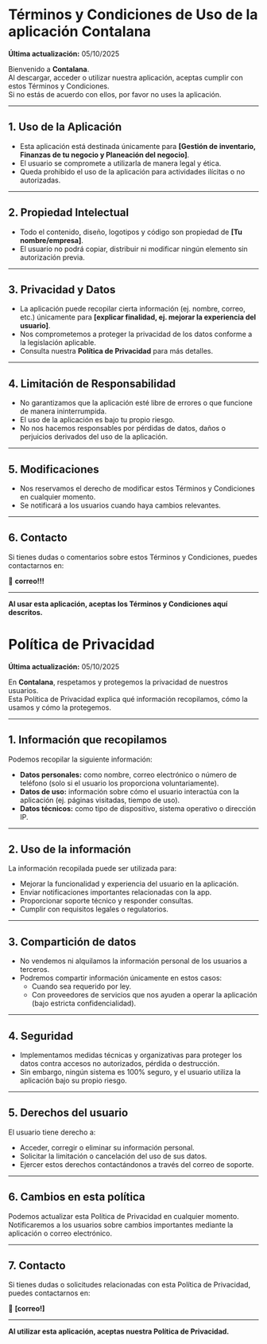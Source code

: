 # Términos y Condiciones de Uso de la aplicación Contalana

**Última actualización:** 05/10/2025  

Bienvenido a **Contalana**.  
Al descargar, acceder o utilizar nuestra aplicación, aceptas cumplir con estos Términos y Condiciones.  
Si no estás de acuerdo con ellos, por favor no uses la aplicación.

---

## 1. Uso de la Aplicación
- Esta aplicación está destinada únicamente para **[Gestión de inventario, Finanzas de tu negocio y Planeación del negocio]**.  
- El usuario se compromete a utilizarla de manera legal y ética.  
- Queda prohibido el uso de la aplicación para actividades ilícitas o no autorizadas.  

---

## 2. Propiedad Intelectual
- Todo el contenido, diseño, logotipos y código son propiedad de **[Tu nombre/empresa]**.  
- El usuario no podrá copiar, distribuir ni modificar ningún elemento sin autorización previa.  

---

## 3. Privacidad y Datos
- La aplicación puede recopilar cierta información (ej. nombre, correo, etc.) únicamente para **[explicar finalidad, ej. mejorar la experiencia del usuario]**.  
- Nos comprometemos a proteger la privacidad de los datos conforme a la legislación aplicable.  
- Consulta nuestra **Política de Privacidad** para más detalles.  

---

## 4. Limitación de Responsabilidad
- No garantizamos que la aplicación esté libre de errores o que funcione de manera ininterrumpida.  
- El uso de la aplicación es bajo tu propio riesgo.  
- No nos hacemos responsables por pérdidas de datos, daños o perjuicios derivados del uso de la aplicación.  

---

## 5. Modificaciones
- Nos reservamos el derecho de modificar estos Términos y Condiciones en cualquier momento.  
- Se notificará a los usuarios cuando haya cambios relevantes.  

---

## 6. Contacto
Si tienes dudas o comentarios sobre estos Términos y Condiciones, puedes contactarnos en:  

📧 **correo!!!**  

---

**Al usar esta aplicación, aceptas los Términos y Condiciones aquí descritos.**

# Política de Privacidad

**Última actualización:** 05/10/2025 

En **Contalana**, respetamos y protegemos la privacidad de nuestros usuarios.  
Esta Política de Privacidad explica qué información recopilamos, cómo la usamos y cómo la protegemos.  

---

## 1. Información que recopilamos
Podemos recopilar la siguiente información:  
- **Datos personales:** como nombre, correo electrónico o número de teléfono (solo si el usuario los proporciona voluntariamente).  
- **Datos de uso:** información sobre cómo el usuario interactúa con la aplicación (ej. páginas visitadas, tiempo de uso).  
- **Datos técnicos:** como tipo de dispositivo, sistema operativo o dirección IP.  

---

## 2. Uso de la información
La información recopilada puede ser utilizada para:  
- Mejorar la funcionalidad y experiencia del usuario en la aplicación.  
- Enviar notificaciones importantes relacionadas con la app.  
- Proporcionar soporte técnico y responder consultas.  
- Cumplir con requisitos legales o regulatorios.  

---

## 3. Compartición de datos
- No vendemos ni alquilamos la información personal de los usuarios a terceros.  
- Podremos compartir información únicamente en estos casos:  
  - Cuando sea requerido por ley.  
  - Con proveedores de servicios que nos ayuden a operar la aplicación (bajo estricta confidencialidad).  

---

## 4. Seguridad
- Implementamos medidas técnicas y organizativas para proteger los datos contra accesos no autorizados, pérdida o destrucción.  
- Sin embargo, ningún sistema es 100% seguro, y el usuario utiliza la aplicación bajo su propio riesgo.  

---

## 5. Derechos del usuario
El usuario tiene derecho a:  
- Acceder, corregir o eliminar su información personal.  
- Solicitar la limitación o cancelación del uso de sus datos.  
- Ejercer estos derechos contactándonos a través del correo de soporte.  

---

## 6. Cambios en esta política
Podemos actualizar esta Política de Privacidad en cualquier momento.  
Notificaremos a los usuarios sobre cambios importantes mediante la aplicación o correo electrónico.  

---

## 7. Contacto
Si tienes dudas o solicitudes relacionadas con esta Política de Privacidad, puedes contactarnos en:  

📧 **[correo!]**  

---

**Al utilizar esta aplicación, aceptas nuestra Política de Privacidad.**

